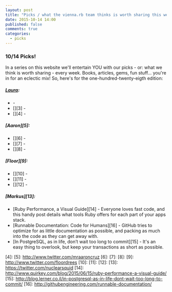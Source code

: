 ```yaml
---
layout: post
title: "Picks / what the vienna.rb team thinks is worth sharing this week"
date: 2015-10-14 14:00
published: false
comments: true
categories:
  - picks
---
```


### 10/14 Picks!

In a series on this website we'll entertain YOU with our picks - or: what we think is worth sharing - every week.
Books, articles, gems, fun stuff... you're in for an eclectic mix! So, here's for the one-hundred-twenty-eigth edition:

##### [Laura][1]:
- [][2] -
- [][3] -
- [][4] -

##### [Aaron][5]:
- [][6] -
- [][7] -
- [][8] -

##### [Floor][9]:
- [][10] - 
- [][11] -
- [][12] -

##### [Markus][13]:
- [Ruby Performance, a Visual Guide][14] - Everyone loves fast code, and this handy post details what tools Ruby offers for each part of your apps stack.
- [Runnable Documentation: Code for Humans][16] - GitHub tries to optimize for as little documentation as possible, and packing as much into the code as they can get away with.
- [In PostgreSQL, as in life, don’t wait too long to commit][15] - It's an easy thing to overlook, but keep your transactions as short as possible.

[1]: http://www.twitter.com/alicetragedy
[2]:
[3]:
[4]:
[5]: http://www.twitter.com/mraaroncruz
[6]:
[7]:
[8]:
[9]: http://www.twitter.com/floordrees
[10]:
[11]:
[12]:
[13]: https://twitter.com/nuclearsquid
[14]: http://www.quirkey.com/blog/2015/06/15/ruby-performance-a-visual-guide/
[15]: http://blog.lerner.co.il/in-postgresql-as-in-life-dont-wait-too-long-to-commit/
[16]: http://githubengineering.com/runnable-documentation/
